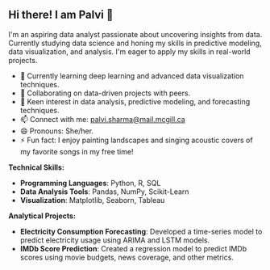 ## Hi there! I am Palvi 👋
I'm an aspiring data analyst passionate about uncovering insights from data. Currently studying data science and honing my skills in predictive modeling, data visualization, and analysis. I'm eager to apply my skills in real-world projects.

- 🌱 Currently learning deep learning and advanced data visualization techniques.
- 🔭 Collaborating on data-driven projects with peers.
- 💬 Keen interest in data analysis, predictive modeling, and forecasting techniques.
- 📫 Connect with me: palvi.sharma@mail.mcgill.ca
- 😄 Pronouns: She/her.
- ⚡ Fun fact: I enjoy painting landscapes and singing acoustic covers of my favorite songs in my free time!

**Technical Skills:**
- **Programming Languages**: Python, R, SQL
- **Data Analysis Tools**: Pandas, NumPy, Scikit-Learn
- **Visualization**: Matplotlib, Seaborn, Tableau

**Analytical Projects:**
- **Electricity Consumption Forecasting**: Developed a time-series model to predict electricity usage using ARIMA and LSTM models.
- **IMDb Score Prediction**: Created a regression model to predict IMDb scores using movie budgets, news coverage, and other metrics.
